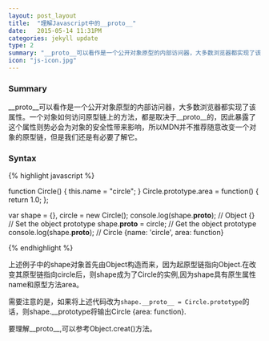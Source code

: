 ```yaml
---
layout: post_layout
title:  "理解Javascript中的__proto__"
date:   2015-05-14 11:31PM
categories: jekyll update
type: 2
summary: "__proto__可以看作是一个公开对象原型的内部访问器，大多数浏览器都实现了该属性。一个对象如何访问原型链上的方法，都是取决于__proto__的，因此暴露了这个属性则势必会为对象的安全性带来影响，所以MDN并不推荐随意改变一个对象的原型链，但是我们还是有必要了解它。"
icon: "js-icon.jpg"
---
```

### Summary

__proto__可以看作是一个公开对象原型的内部访问器，大多数浏览器都实现了该属性。一个对象如何访问原型链上的方法，都是取决于__proto__的，因此暴露了这个属性则势必会为对象的安全性带来影响，所以MDN并不推荐随意改变一个对象的原型链，但是我们还是有必要了解它。

### Syntax

{% highlight javascript %}

function Circle() {
  this.name = "circle";
}
Circle.prototype.area = function() { return 1.0; };

var shape = {}, circle = new Circle();
console.log(shape.__proto__); // Object {}
// Set the object prototype
shape.__proto__ = circle;
// Get the object prototype
console.log(shape.__proto__); // Circle {name: 'circle', area: function}

{% endhighlight %}

上述例子中的shape对象首先由Object构造而来，因为起原型链指向Object.在改变其原型链指向circle后，则shape成为了Circle的实例,因为shape具有原生属性name和原型方法area。

需要注意的是，如果将上述代码改为`shape.__proto__ = Circle.prototype`的话，则shape.__prototype将输出Circle {area: function}.

要理解__proto__,可以参考Object.creat()方法。



